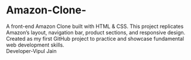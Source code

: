# Amazon-Clone-
A front-end Amazon Clone built with HTML &amp; CSS. This project replicates Amazon’s layout, navigation bar, product sections, and responsive design. Created as my first GitHub project to practice and showcase fundamental web development skills.
<br/>
Developer-Vipul Jain
